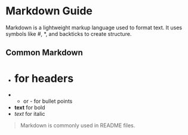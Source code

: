 # Markdown Guide

Markdown is a lightweight markup language used to format text.
It uses symbols like #, *, and backticks to create structure.

## Common Markdown

- # for headers
- * or - for bullet points
- **text** for bold
- *text* for italic

> Markdown is commonly used in README files.
